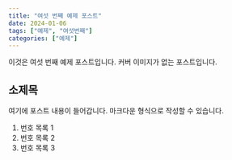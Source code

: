 ```yaml
---
title: "여섯 번째 예제 포스트"
date: 2024-01-06
tags: ["예제", "여섯번째"]
categories: ["예제"]
---
```


이것은 여섯 번째 예제 포스트입니다. 커버 이미지가 없는 포스트입니다.

## 소제목

여기에 포스트 내용이 들어갑니다. 마크다운 형식으로 작성할 수 있습니다.

1. 번호 목록 1
2. 번호 목록 2
3. 번호 목록 3 
